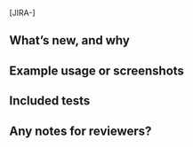 [JIRA-]

## What’s new, and why

## Example usage or screenshots

## Included tests

## Any notes for reviewers?
